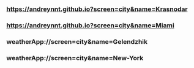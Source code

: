 ### https://andreynnt.github.io?screen=city&name=Krasnodar
### https://andreynnt.github.io?screen=city&name=Miami <br>

### weatherApp://screen=city&name=Gelendzhik
### weatherApp://screen=city&name=New-York 
